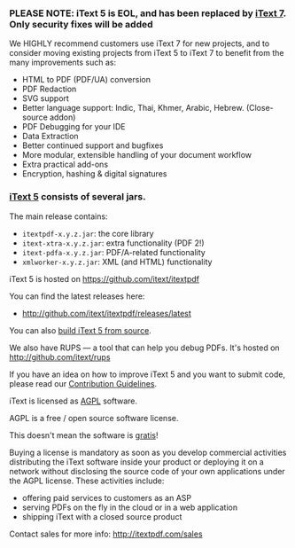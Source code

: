 ### **PLEASE NOTE: iText 5 is EOL, and has been replaced by [iText 7][itext7].  Only security fixes will be added**
 
We HIGHLY recommend customers use iText 7 for new projects, and to consider moving existing projects from iText 5 to iText 7 to benefit from the many improvements such as:
 
- HTML to PDF (PDF/UA) conversion
- PDF Redaction
- SVG support
- Better language support: Indic, Thai, Khmer, Arabic, Hebrew. (Close-source addon)
- PDF Debugging for your IDE
- Data Extraction
- Better continued support and bugfixes
- More modular, extensible handling of your document workflow
- Extra practical add-ons
- Encryption, hashing & digital signatures


### [iText 5][itext] consists of several jars.

The main release contains:
- ```itextpdf-x.y.z.jar```: the core library
- ```itext-xtra-x.y.z.jar```: extra functionality (PDF 2!)
- ```itext-pdfa-x.y.z.jar```: PDF/A-related functionality
- ```xmlworker-x.y.z.jar```: XML (and HTML) functionality

iText 5 is hosted on https://github.com/itext/itextpdf

You can find the latest releases here:
- http://github.com/itext/itextpdf/releases/latest

You can also [build iText 5 from source][building].

We also have RUPS — a tool that can help you debug PDFs. It's hosted on http://github.com/itext/rups

If you have an idea on how to improve iText 5 and you want to submit code,
please read our [Contribution Guidelines][contributing].

iText is licensed as [AGPL][agpl] software.

AGPL is a free / open source software license.

This doesn't mean the software is [gratis][gratis]!

Buying a license is mandatory as soon as you develop commercial activities
distributing the iText software inside your product or deploying it on a network
without disclosing the source code of your own applications under the AGPL license.
These activities include:
- offering paid services to customers as an ASP
- serving PDFs on the fly in the cloud or in a web application
- shipping iText with a closed source product

Contact sales for more info: http://itextpdf.com/sales

[agpl]: LICENSE.md
[building]: BUILDING.md
[contributing]: CONTRIBUTING.md
[extrajars]: EXTRAJARS.md
[gratis]: https://en.wikipedia.org/wiki/Gratis_versus_libre
[itext]: http://itextpdf.com/
[itext7]: https://github.com/itext/itext7
